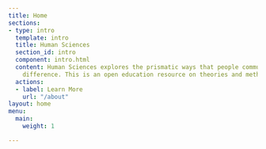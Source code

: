```yaml
---
title: Home
sections:
- type: intro
  template: intro
  title: Human Sciences
  section_id: intro
  component: intro.html
  content: Human Sciences explores the prismatic ways that people communicate across
    difference. This is an open education resource on theories and methods in translation.
  actions:
  - label: Learn More
    url: "/about"
layout: home
menu:
  main:
    weight: 1

---
```

